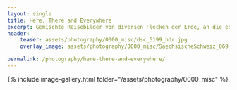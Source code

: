 ```yaml
---
layout: single
title: Here, There and Everywhere
excerpt: Gemischte Reisebilder von diversen Flecken der Erde, an die es mich meistens für einen Kurztrip gezogen hat. 
header:
    teaser: assets/photography/0000_misc/dsc_5199_hdr.jpg
    overlay_image: assets/photography/0000_misc/SaechsischeSchweiz_069.jpg

permalink: /photography/here-there-and-everywhere/
---
```


{% include image-gallery.html folder="/assets/photography/0000_misc" %}